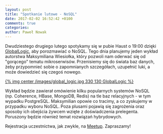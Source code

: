 ```yaml
---
layout: post
title: "Spotkanie lutowe - NoSQL"
date: 2017-02-02 16:52:42 +0100
comments: true
categories: 
author: Paweł Nowak
---
```


Dwudziestego drugiego lutego spotykamy się w pubie Haust o 19:00 dzięki <a href="https://www.globallogic.com/pl/" target="_blank">GlobalLogic</a>, aby porozmawiać o NoSQL.
Tego dnia planujemy jeden wykład autorstwa Maksymiliana Wiesiołka, który pozwoli nam oderwać się od "gorącego" tematu mikroserwisów. Przenisiemy się do świata baz danych, żeby
przypomnieć sobie o zapomnianych szczegółach, uzupełnić luki, a może dowiedzieć się czegoś nowego.

[{% img center /images/global_logic.jpg 330 130 GlobalLogic %}](https://www.globallogic.com/pl/)

<!-- more -->

Wykład będzie zawierał omówienie kilku popularnych systemów NoSQL (np. Coherence, HBase, MongoDB, Redis) na tle baz relacyjnych - w tym wypadku PostgreSQL. 
Maksymilian opowie co tracimy, a co zyskujemy w przypadku wyboru NoSQL. Poza plusami pojawią się zagrożenia oraz sposoby ich obejścia żywcem wzięte z doświadczenia
prelegenta. Poruszony będzie również temat rozwiązań hybrydowych.

Rejestracja uczestnictwa, jak zwykle, na <a href="https://www.meetup.com/Zielona-Gora-JUG/events/237425080/">Meetup</a>. Zapraszamy!


